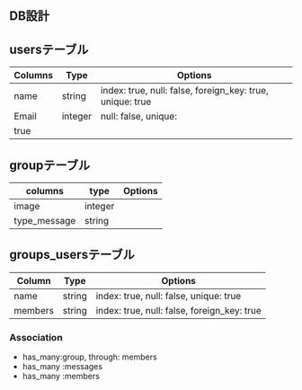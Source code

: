 ## DB設計

## usersテーブル

|Columns|Type|Options|
|-------|----|-------|
|name|string|index: true, null: false, foreign_key: true, unique: true|
|Email|integer|null: false, unique: 
true|

## groupテーブル

|columns|type|Options|
|-------|----|-------|
|image|integer|
|type_message|string|

## groups_usersテーブル
|Column|Type|Options|
|------|----|-------|
|name|string|index: true, null: false, unique: true|
|members|string|index: true, null: false, foreign_key: true|
### Association
- has_many:group, through: members
- has_many :messages
- has_many :members
